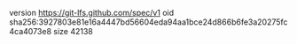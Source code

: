 version https://git-lfs.github.com/spec/v1
oid sha256:3927803e81e16a4447bd56604eda94aa1bce24d866b6fe3a20275fc4ca4073e8
size 42138
